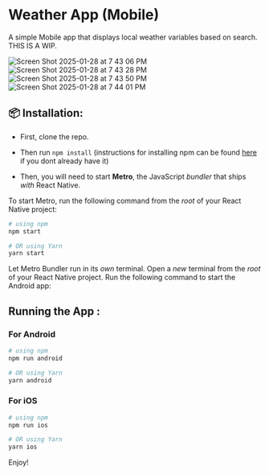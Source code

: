 
# Weather App (Mobile)
A simple Mobile app that displays local weather variables based on search.
THIS IS A WIP. 

![Screen Shot 2025-01-28 at 7 43 06 PM](https://github.com/user-attachments/assets/8cbca8fb-b337-45ff-8bb1-a1dade26643f)
![Screen Shot 2025-01-28 at 7 43 28 PM](https://github.com/user-attachments/assets/01c060d3-21b8-4782-953c-e6579d0fb360)
![Screen Shot 2025-01-28 at 7 43 50 PM](https://github.com/user-attachments/assets/0ec93631-9100-40b6-8744-8174528387b0)
![Screen Shot 2025-01-28 at 7 44 01 PM](https://github.com/user-attachments/assets/89b8fd59-bf75-46c6-9a54-3428687d5745)





## 📦 Installation:
- First, clone the repo.
- Then run `npm install` (instructions for installing npm can be found [here](https://docs.npmjs.com/downloading-and-installing-node-js-and-npm) if you dont already have it)

- Then, you will need to start **Metro**, the JavaScript _bundler_ that ships _with_ React Native.

To start Metro, run the following command from the _root_ of your React Native project:

```bash
# using npm
npm start

# OR using Yarn
yarn start
```



Let Metro Bundler run in its _own_ terminal. Open a _new_ terminal from the _root_ of your React Native project. Run the following command to start the Android app:

## Running the App :

### For Android 

```bash
# using npm
npm run android

# OR using Yarn
yarn android
```

### For iOS

```bash
# using npm
npm run ios

# OR using Yarn
yarn ios
```

Enjoy!


